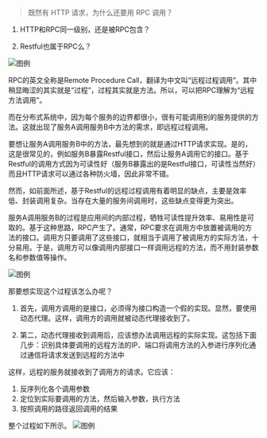 > 既然有 HTTP 请求，为什么还要用 RPC 调用？

1. HTTP和RPC同一级别，还是被RPC包含？

2. Restful也属于RPC么？

![图例](https://pic3.zhimg.com/80/v2-f79abd8e489337fafc7aafe75799b599_1440w.jpg)

RPC的英文全称是Remote Procedure Call，翻译为中文叫“远程过程调用”。其中稍显晦涩的其实就是“过程”，过程其实就是方法。所以，可以把RPC理解为“远程方法调用”。

而在分布式系统中，因为每个服务的边界都很小，很有可能调用别的服务提供的方法。这就出现了服务A调用服务B中方法的需求，即远程过程调用。

要想让服务A调用服务B中的方法，最先想到的就是通过HTTP请求实现。是的，这是很常见的，例如服务B暴露Restful接口，然后让服务A调用它的接口。基于Restful的调用方式因为可读性好（服务B暴露出的是Restful接口，可读性当然好）而且HTTP请求可以通过各种防火墙，因此非常不错。

然而，如前面所述，基于Restful的远程过程调用有着明显的缺点，主要是效率低、封装调用复杂。当存在大量的服务间调用时，这些缺点变得更为突出。

服务A调用服务B的过程是应用间的内部过程，牺牲可读性提升效率、易用性是可取的。基于这种思路，RPC产生了。通常，RPC要求在调用方中放置被调用的方法的接口。调用方只要调用了这些接口，就相当于调用了被调用方的实际方法，十分易用。于是，调用方可以像调用内部接口一样调用远程的方法，而不用封装参数名和参数值等操作。

![图例](https://pic2.zhimg.com/80/v2-f6c29c414d2924b157ec555c6a664343_1440w.jpg)

那要想实现这个过程该怎么办呢？

1. 首先，调用方调用的是接口，必须得为接口构造一个假的实现。显然，要使用动态代理。这样，调用方的调用就被动态代理接收到了。

2. 第二，动态代理接收到调用后，应该想办法调用远程的实际实现。这包括下面几步：识别具体要调用的远程方法的IP、端口将调用方法的入参进行序列化通过通信将请求发送到远程的方法中

这样，远程的服务就接收到了调用方的请求。它应该：

1. 反序列化各个调用参数
2. 定位到实际要调用的方法，然后输入参数，执行方法
3. 按照调用的路径返回调用的结果

整个过程如下所示。
![图例](https://pic2.zhimg.com/80/v2-bd07238f5104a05889a0f242ef8e33f0_1440w.jpg)
